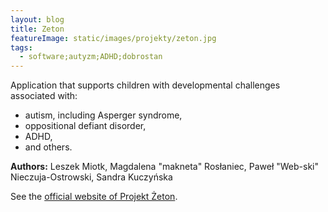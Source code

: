 ```yaml
---
layout: blog
title: Zeton
featureImage: static/images/projekty/zeton.jpg
tags:
  - software;autyzm;ADHD;dobrostan
---
```

Application that supports children with developmental challenges associated with:

* autism, including Asperger syndrome, 
* oppositional defiant disorder,
* ADHD,
* and others.

**Authors:** Leszek Miotk, Magdalena "makneta" Rosłaniec, Paweł "Web-ski" Nieczuja-Ostrowski, Sandra Kuczyńska

See the [official website of Projekt Żeton](https://www.projekt-zeton.pl/).
